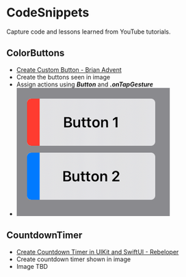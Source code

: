 # CodeSnippets
Capture code and lessons learned from YouTube tutorials.

## ColorButtons
* [Create Custom Button - Brian Advent](https://www.youtube.com/watch?v=XVC0wQND1N8)
* Create the buttons seen in image
* Assign actions using ***Button*** and ***.onTapGesture*** 
* ![](https://github.com/iosPit/CodeSnippets/blob/main/README_Assets/ColorButtons.png)

## CountdownTimer
* [Create Countdown Timer in UIKit and SwiftUI - Rebeloper](https://www.youtube.com/watch?v=-Xy1jBgGn7E)
* Create countdown timer shown in image
* Image TBD
